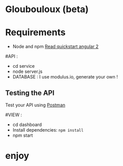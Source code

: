 # Gloubouloux (beta)

# Requirements

- Node and npm
[Read quickstart angular 2](angular.io/docs/ts/latest/quickstart.html)

#API :
<!-- [Read the tutorial](http://scotch.io/tutorials/javascript/build-a-restful-api-using-node-and-express-4) -->
- cd service
- node server.js
- DATABASE : I use modulus.io, generate your own !

## Testing the API
Test your API using [Postman](https://chrome.google.com/webstore/detail/postman-rest-client-packa/fhbjgbiflinjbdggehcddcbncdddomop)

#VIEW :

- cd dashboard
- Install dependencies: `npm install`
- npm start

# enjoy
